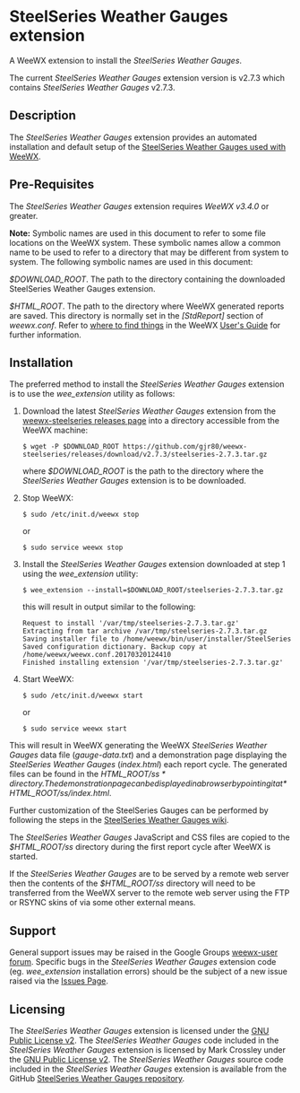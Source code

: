 # SteelSeries Weather Gauges extension #

A WeeWX extension to install the *SteelSeries Weather Gauges*.

The current *SteelSeries Weather Gauges* extension version is v2.7.3 which contains *SteelSeries Weather Gauges* v2.7.3.

## Description ##

The *SteelSeries Weather Gauges* extension provides an automated installation and default setup of the [SteelSeries Weather Gauges used with WeeWX](https://github.com/mcrossley/SteelSeries-Weather-Gauges/tree/master/weather_server/WeeWX).

## Pre-Requisites ##

The *SteelSeries Weather Gauges* extension requires *WeeWX v3.4.0* or greater.

**Note:** Symbolic names are used in this document to refer to some file locations on the WeeWX system. These symbolic names allow a common name to be used to refer to a directory that may be different from system to system. The following symbolic names are used in this document:

*$DOWNLOAD_ROOT*. The path to the directory containing the downloaded SteelSeries Weather Gauges extension.

*$HTML_ROOT*. The path to the directory where WeeWX generated reports are saved. This directory is normally set in the *[StdReport]* section of *weewx.conf*. Refer to [where to find things](http://weewx.com/docs/usersguide.htm#Where_to_find_things) in the WeeWX [User's Guide](http://weewx.com/docs/usersguide.htm) for further information.

## Installation ##

The preferred method to install the *SteelSeries Weather Gauges* extension is to use the *wee\_extension* utility as follows:

1.  Download the latest *SteelSeries Weather Gauges* extension from the [weewx-steelseries releases page](https://github.com/gjr80/weewx-steelseries/releases) into a directory accessible from the WeeWX machine:

        $ wget -P $DOWNLOAD_ROOT https://github.com/gjr80/weewx-steelseries/releases/download/v2.7.3/steelseries-2.7.3.tar.gz

    where *$DOWNLOAD_ROOT* is the path to the directory where the *SteelSeries Weather Gauges* extension is to be downloaded.

2.  Stop WeeWX:

        $ sudo /etc/init.d/weewx stop

    or

        $ sudo service weewx stop

3.  Install the *SteelSeries Weather Gauges* extension downloaded at step 1 using the *wee\_extension* utility:

        $ wee_extension --install=$DOWNLOAD_ROOT/steelseries-2.7.3.tar.gz

    this will result in output similar to the following:

        Request to install '/var/tmp/steelseries-2.7.3.tar.gz'
        Extracting from tar archive /var/tmp/steelseries-2.7.3.tar.gz
        Saving installer file to /home/weewx/bin/user/installer/SteelSeries
        Saved configuration dictionary. Backup copy at /home/weewx/weewx.conf.20170320124410
        Finished installing extension '/var/tmp/steelseries-2.7.3.tar.gz'

4.  Start WeeWX:

        $ sudo /etc/init.d/weewx start

    or

        $ sudo service weewx start

This will result in WeeWX generating the WeeWX *SteelSeries Weather Gauges* data file (*gauge-data.txt*) and a demonstration page displaying the *SteelSeries Weather Gauges* (*index.html*) each report cycle. The generated files can be found in the *$HTML\_ROOT/ss* directory. The demonstration page can be displayed in a browser by pointing it at *$HTML\_ROOT/ss/index.html*.

Further customization of the SteelSeries Gauges can be performed by following the steps in the [SteelSeries Weather Gauges wiki](<https://github.com/gjr80/weewx-steelseries/wiki>).

The *SteelSeries Weather Gauges* JavaScript and CSS files are copied to the *$HTML\_ROOT/ss* directory during the first report cycle after WeeWX is started.

If the *SteelSeries Weather Gauges* are to be served by a remote web server then the contents of the *$HTML\_ROOT/ss* directory will need to be transferred from the WeeWX server to the remote web server using the FTP or RSYNC skins of via some other external means.

## Support ###

General support issues may be raised in the Google Groups [weewx-user forum](https://groups.google.com/group/weewx-user "Google Groups weewx-user forum"). Specific bugs in the *SteelSeries Weather Gauges* extension code (eg. *wee\_extension* installation errors) should be the subject of a new issue raised via the [Issues Page](https://github.com/gjr80/weewx-steelseries/issues "SteelSeries Weather Gauges extension Issues").
 
## Licensing ##

The *SteelSeries Weather Gauges* extension is licensed under the [GNU Public License v2](https://github.com/gjr80/weewx-steelseries/blob/master/LICENSE "SteelSeries Weather Gauges extension License"). The *SteelSeries Weather Gauges* code included in the *SteelSeries Weather Gauges* extension is licensed by Mark Crossley under the [GNU Public License v2](https://github.com/mcrossley/SteelSeries-Weather-Gauges/blob/master/LICENSE "SteelSeries Weather Gauges License"). The *SteelSeries Weather Gauges* source code included in the *SteelSeries Weather Gauges* extension is available from the GitHub [SteelSeries Weather Gauges repository](https://github.com/mcrossley/SteelSeries-Weather-Gauges).
